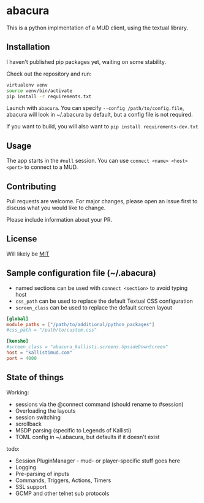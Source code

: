 # abacura

This is a python implmentation of a MUD client, using the textual library.

## Installation

I haven't published pip packages yet, waiting on some stability.

Check out the repository and run:
```bash
virtualenv venv
source venv/bin/activate
pip install -r requirements.txt
```

Launch with `abacura`.  You can specify `--config /path/to/config.file`,
abacura will look in ~/.abacura by default, but a config file is not required.

If you want to build, you will also want to `pip install requirements-dev.txt`

## Usage
The app starts in the `#null` session.  You can use `connect <name> <host> <port>`
to connect to a MUD.

## Contributing

Pull requests are welcome.  For major changes, please open an issue first to
discuss what you would like to change.

Please include information about your PR.

## License

Will likely be [MIT](https://choosealicense.com/licenses/mit/)

## Sample configuration file (~/.abacura)
* named sections can be used with `connect <section>` to avoid typing host
* `css_path` can be used to replace the default Textual CSS configuration
* `screen_class` can be used to replace the default screen layout

```toml
[global]
module_paths = ["/path/to/additional/python_packages"]
#css_path = "/path/to/custom.css"

[kensho]
#screen_class = "abacura_kallisti.screens.UpsideDownScreen"
host = "kallistimud.com"
port = 4000
```

## State of things
Working:
* sessions via the @connect command (should rename to #session)
* Overloading the layouts
* session switching
* scrollback
* MSDP parsing (specific to Legends of Kallisti)
* TOML config in ~/.abacura, but defaults if it doesn't exist

todo:
* Session PluginManager - mud- or player-specific stuff goes here
* Logging
* Pre-parsing of inputs
* Commands, Triggers, Actions, Timers
* SSL support
* GCMP and other telnet sub protocols

